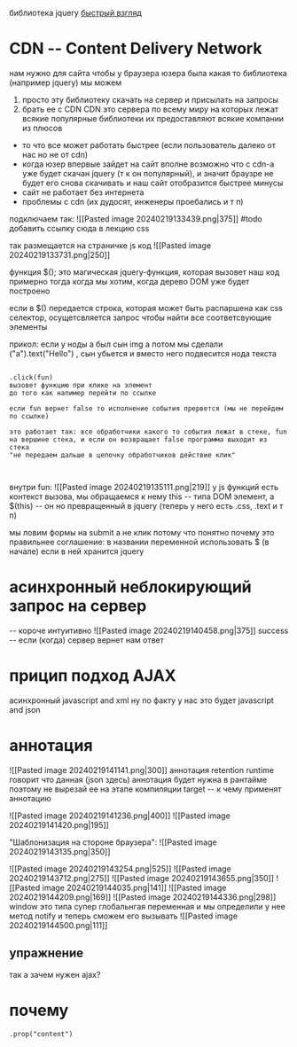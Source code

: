 библиотека jquery
[быстрый взгляд](https://jquery.com/)

# CDN -- Content Delivery Network
нам нужно для сайта чтобы у браузера юзера была какая то библиотека (например jquery)
мы можем 
1. просто эту библиотеку скачать на сервер и присылать на запросы
2. брать ее с CDN
CDN это сервера по всему миру на которых лежат всякие популярные библиотеки
их предоставляют всякие компании
из плюсов
- то что все может работать быстрее (если пользователь далеко от нас но не от cdn)
- когда юзер впервые зайдет на сайт вполне возможно что с cdn-а уже будет скачан jquery (т к он популярный), и значит браузре не будет его снова скачивать и наш сайт отобразится быстрее
минусы
- сайт не работает без интернета
- проблемы с cdn (их дудосят, инженеры проебались и т п)

подключаем так:
![[Pasted image 20240219133439.png|375]]
#todo добавить ссылку сюда в лекцию css

так размещается на страничке js код
![[Pasted image 20240219133731.png|250]]

функция $(); это магическая jquery-функция, которая вызовет наш код примерно тогда когда мы хотим, когда дерево DOM уже будет построено

если в $() передается строка, которая может быть распаршена как css селектор, осущетсвляется запрос чтобы найти все соответсвующие элементы

прикол:
если у ноды а был сын img а потом мы сделали ("a").text("Hello") , сын убьется и вместо него подвесится нода текста

```

.click(fun)
вызовет функцию при клике на элемент
до того как напимер перейти по ссылке

если fun вернет false то исполнение события прервется (мы не перейдем по ссылке)

это работает так: все обработчики какого то события лежат в стеке, fun на вершине стека, и если он возвращает false программа выходит из стека
"не передаем дальше в цепочку обработчиков действие клик"



```
внутри fun:
![[Pasted image 20240219135111.png|219]]
у js функций есть контекст вызова, мы обращаемся к нему
this -- типа DOM элемент, а $(this) -- он но превращенный в jquery (теперь у него есть .css, .text и т п)

мы ловим формы на submit а не клик потому что понятно почему это правильнее
соглашение: в названии переменной использовать $ (в начале) если в ней хранится jquery

# асинхронный неблокирующий запрос на сервер
-- короче интуитивно
![[Pasted image 20240219140458.png|375]]
success -- если (когда) сервер вернет нам ответ


# прицип подход AJAX
асинхронный javascript and xml
ну по факту у нас это будет javascript and json

# аннотация
![[Pasted image 20240219141141.png|300]]
аннотация retention runtime говорит что данная (json здесь) аннотация будет нужна в рантайме поэтому не вырезай ее на этапе компиляции
target -- к чему применят аннотацию

![[Pasted image 20240219141236.png|400]]
![[Pasted image 20240219141420.png|195]]

"Шаблонизация на стороне браузера":
![[Pasted image 20240219143135.png|350]]

![[Pasted image 20240219143254.png|525]]
![[Pasted image 20240219143712.png|275]]
![[Pasted image 20240219143655.png|350]]
![[Pasted image 20240219144035.png|141]]
![[Pasted image 20240219144209.png|169]]
![[Pasted image 20240219144336.png|298]]
window это типа супер глобальнгая переменная и мы определили у нее метод notify и теперь сможем его вызывать
![[Pasted image 20240219144500.png|111]]

## упражнение
так а зачем нужен ajax?

# почему
`.prop("content")`



